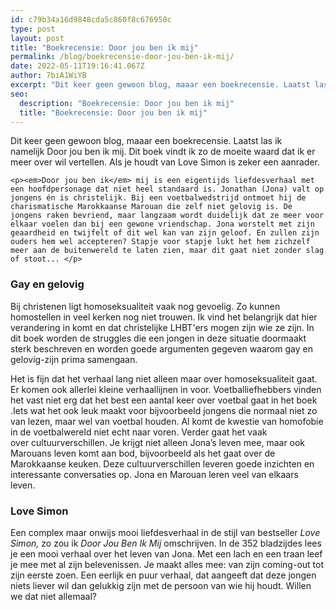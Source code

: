 ```yaml
---
id: c79b34a16d9848cda5c860f8c676950c
type: post
layout: post
title: "Boekrecensie: Door jou ben ik mij"
permalink: /blog/boekrecensie-door-jou-ben-ik-mij/
date: 2022-05-11T19:16:41.067Z
author: 7biA1WiYB
excerpt: "Dit keer geen gewoon blog, maaar een boekrecensie. Laatst las ik namelijk Door jou ben ik mij. Dit boek vindt ik zo de moeite waard dat ik er meer over wil vertellen. Als je houdt van Love Simon is zeker een aanrader.   "
seo:
  description: "Boekrecensie: Door jou ben ik mij"
  title: "Boekrecensie: Door jou ben ik mij"
---
```

Dit keer geen gewoon blog, maaar een boekrecensie. Laatst las ik namelijk Door jou ben ik mij. Dit boek vindt ik zo de moeite waard dat ik er meer over wil vertellen. Als je houdt van Love Simon is zeker een aanrader.   

    <p><em>Door jou ben ik</em> mij is een eigentijds liefdesverhaal met een hoofdpersonage dat niet heel standaard is. Jonathan (Jona) valt op jongens én is christelijk. Bij een voetbalwedstrijd ontmoet hij de charismatische Marokkaanse Marouan die zelf niet gelovig is. De jongens raken bevriend, maar langzaam wordt duidelijk dat ze meer voor elkaar voelen dan bij een gewone vriendschap. Jona worstelt met zijn geaardheid en twijfelt of dit wel kan van zijn geloof. En zullen zijn ouders hem wel accepteren? Stapje voor stapje lukt het hem zichzelf meer aan de buitenwereld te laten zien, maar dit gaat niet zonder slag of stoot... </p>
<h3>Gay en gelovig </h3>
<p>Bij christenen ligt homoseksualiteit vaak nog gevoelig. Zo kunnen homostellen in veel kerken nog niet trouwen. Ik vind het belangrijk dat hier verandering in komt en dat christelijke LHBT'ers mogen zijn wie ze zijn. In dit boek worden de struggles die een jongen in deze situatie doormaakt sterk beschreven en worden goede argumenten gegeven waarom gay en gelovig-zijn prima samengaan. </p>
<p>Het is fijn dat het verhaal lang niet alleen maar over homoseksualiteit gaat. Er komen ook allerlei kleine verhaallijnen in voor. Voetballiefhebbers vinden het vast niet erg dat het best een aantal keer over voetbal gaat in het boek .Iets wat het ook leuk maakt voor bijvoorbeeld jongens die normaal niet zo  van lezen, maar wel van voetbal houden. Al komt de kwestie van homofobie in de voetbalwereld niet echt naar voren. Verder gaat het vaak over cultuurverschillen. Je krijgt niet alleen Jona’s leven mee, maar ook Marouans leven komt aan bod, bijvoorbeeld als het gaat over de Marokkaanse keuken. Deze cultuurverschillen leveren goede inzichten en interessante conversaties op. Jona en Marouan leren veel van elkaars leven. </p>
<h3>Love Simon</h3>
<p>Een complex maar onwijs mooi liefdesverhaal in de stijl van bestseller <em>Love Simon,</em> zo zou ik <em>Door Jou Ben Ik Mij </em>omschrijven. In de 352 bladzijdes lees je een mooi verhaal over het leven van Jona. Met een lach en een traan leef je mee met al zijn belevenissen. Je maakt alles mee: van zijn coming-out tot zijn eerste zoen. Een eerlijk en puur verhaal, dat aangeeft dat deze jongen niets liever wil dan gelukkig zijn met de persoon van wie hij houdt. Willen we dat niet allemaal?</p>  
